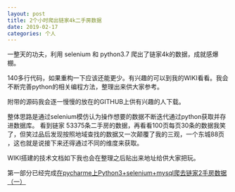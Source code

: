 ```yaml
---
layout: post
title: 2个小时爬出链家4k二手房数据
date: 2019-02-17
categories: 个人
---
```


一整天的功夫，利用 selenium 和 python3.7 爬出了链家4k的数据，成就感爆棚。

140多行代码，如果重构一下应该还能更少。有兴趣的可以到我的WIKI看看。我会不断完善python的相关编程方法，整理出来供大家参考。

附带的源码我会逐一慢慢的放在的GITHUB上供有兴趣的人下载。

整体思路是通过selenium模仿认为操作想要的数据不断迭代通过python获取并存进数据库。
看到链家 53375条二手房的数据，再看看100页每页30条的数据我笑了，但笑过品后发现按照地域查找的数据又一次颠覆了我的三观，一个东城88页
，这也就是说接下来还得通过不同的维度来获取。

WIKI搭建的技术文档如下我也会在整理之后贴出来地址给供大家把玩。

第一部分已经完成[在pycharme上Python3+selenium+mysql爬去链家2手房数据（一）](http://47.107.115.120/#%E5%9C%A8pycharme%E4%B8%8APython3%2Bselenium%2Bmysql%E7%88%AC%E5%8E%BB%E9%93%BE%E5%AE%B62%E6%89%8B%E6%88%BF%E6%95%B0%E6%8D%AE%EF%BC%88%E4%B8%80%EF%BC%89:%E5%9C%A8pycharme%E4%B8%8APython3%2Bselenium%2Bmysql%E7%88%AC%E5%8E%BB%E9%93%BE%E5%AE%B62%E6%89%8B%E6%88%BF%E6%95%B0%E6%8D%AE%EF%BC%88%E4%B8%80%EF%BC%89%20%E9%98%BF%E9%87%8C%E4%BA%91Docker%E5%90%AF%E5%8A%A8-MYSQL%20Apache%E6%9C%8D%E5%8A%A1%E5%99%A8%E7%9B%B8%E5%85%B3%E4%B8%BB%E8%A6%81%E5%91%BD%E4%BB%A4%E5%92%8C%E5%8F%82%E6%95%B0%20%E9%98%BF%E9%87%8C%E4%BA%91centos%E4%B8%8AApache%E9%9D%99%E6%80%81%E6%9C%8D%E5%8A%A1%E5%99%A8%E6%90%AD%E5%BB%BA)